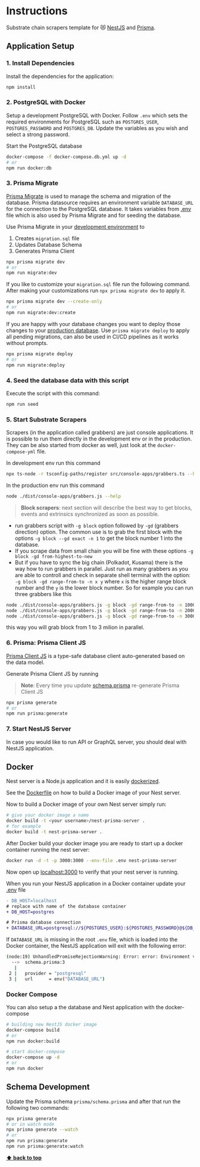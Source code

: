 # Instructions

Substrate chain scrapers template for 😻 [NestJS](https://nestjs.com/) and [Prisma](https://www.prisma.io/).

## Application Setup

### 1. Install Dependencies

Install the dependencies for the application:

```bash
npm install
```

### 2. PostgreSQL with Docker

Setup a development PostgreSQL with Docker. Follow `.env` which sets the required environments for PostgreSQL such as `POSTGRES_USER`, `POSTGRES_PASSWORD` and `POSTGRES_DB`. Update the variables as you wish and select a strong password.

Start the PostgreSQL database

```bash
docker-compose -f docker-compose.db.yml up -d
# or
npm run docker:db
```

### 3. Prisma Migrate

[Prisma Migrate](https://github.com/prisma/prisma2/tree/master/docs/prisma-migrate) is used to manage the schema and migration of the database. Prisma datasource requires an environment variable `DATABASE_URL` for the connection to the PostgreSQL database. It takes variables from [.env](./.env) file which is also used by Prisma Migrate and for seeding the database.

Use Prisma Migrate in your [development environment](https://www.prisma.io/blog/prisma-migrate-preview-b5eno5g08d0b#evolving-the-schema-in-development) to

1. Creates `migration.sql` file
2. Updates Database Schema
3. Generates Prisma Client

```bash
npx prisma migrate dev
# or
npm run migrate:dev
```

If you like to customize your `migration.sql` file run the following command. After making your customizations run `npx prisma migrate dev` to apply it.

```bash
npx prisma migrate dev --create-only
# or
npm run migrate:dev:create
```

If you are happy with your database changes you want to deploy those changes to your [production database](https://www.prisma.io/blog/prisma-migrate-preview-b5eno5g08d0b#applying-migrations-in-production-and-other-environments). Use `prisma migrate deploy` to apply all pending migrations, can also be used in CI/CD pipelines as it works without prompts.

```bash
npx prisma migrate deploy
# or
npm run migrate:deploy
```
### 4. Seed the database data with this script

Execute the script with this command:

```bash
npm run seed
```

### 5. Start Substrate Scrapers

Scrapers (in the application called grabbers) are just console applications. It is possible to run them directly in the development env or in the production. They can be also started from docker as well, just look at the  `docker-compose-yml` file.

In development env run this command
```bash
npx ts-node -r tsconfig-paths/register src/console-apps/grabbers.ts --help to show basic help.
```
In the production env run this command

```bash
node ./dist/console-apps/grabbers.js --help
```

> **Block scrapers**: next section will describe the best way to get blocks, events and extrinsics synchronized as soon as possible.

- run grabbers script with `-g block` option followed by `-gd` (grabbers direction) option. The common use is to grab the first block with the options `-g block --gd exact -n 1` to get the block number 1 into the database. 
- If you scrape data from small chain you will be fine with these options `-g block -gd from-highest-to-new`
- But if you have to sync the big chain (Polkadot, Kusama) there is the way how to run grabbers in parallel. Just run as many grabbers as you are able to controll and check in separate shell terminal with the option: `-g block -gd range-from-to -n x y` where `x` is the higher range block number and the `y` is the lower block number. So for example you can run three grabbers like this 
```bash
node ./dist/console-apps/grabbers.js -g block -gd range-from-to -n 1000000 1
node ./dist/console-apps/grabbers.js -g block -gd range-from-to -n 2000000 1000001
node ./dist/console-apps/grabbers.js -g block -gd range-from-to -n 3000000 2000001 
```
this way you will grab block from 1 to 3 milion in parallel.



### 6. Prisma: Prisma Client JS

[Prisma Client JS](https://www.prisma.io/docs/reference/tools-and-interfaces/prisma-client/api) is a type-safe database client auto-generated based on the data model.

Generate Prisma Client JS by running

> **Note**: Every time you update [schema.prisma](prisma/schema.prisma) re-generate Prisma Client JS

```bash
npx prisma generate
# or
npm run prisma:generate
```

### 7. Start NestJS Server

In case you would like to run API or GraphQL server, you should deal with NestJS application.

## Docker

Nest server is a Node.js application and it is easily [dockerized](https://nodejs.org/de/docs/guides/nodejs-docker-webapp/).

See the [Dockerfile](./Dockerfile) on how to build a Docker image of your Nest server.

Now to build a Docker image of your own Nest server simply run:

```bash
# give your docker image a name
docker build -t <your username>/nest-prisma-server .
# for example
docker build -t nest-prisma-server .
```

After Docker build your docker image you are ready to start up a docker container running the nest server:

```bash
docker run -d -t -p 3000:3000 --env-file .env nest-prisma-server
```

Now open up [localhost:3000](http://localhost:3000) to verify that your nest server is running.

When you run your NestJS application in a Docker container update your [.env](.env) file

```diff
- DB_HOST=localhost
# replace with name of the database container
+ DB_HOST=postgres

# Prisma database connection
+ DATABASE_URL=postgresql://${POSTGRES_USER}:${POSTGRES_PASSWORD}@${DB_HOST}:${DB_PORT}/${POSTGRES_DB}?schema=${DB_SCHEMA}&sslmode=prefer
```

If `DATABASE_URL` is missing in the root `.env` file, which is loaded into the Docker container, the NestJS application will exit with the following error:

```bash
(node:19) UnhandledPromiseRejectionWarning: Error: error: Environment variable not found: DATABASE_URL.
  -->  schema.prisma:3
   |
 2 |   provider = "postgresql"
 3 |   url      = env("DATABASE_URL")
```

### Docker Compose

You can also setup a the database and Nest application with the docker-compose

```bash
# building new NestJS docker image
docker-compose build
# or
npm run docker:build

# start docker-compose
docker-compose up -d
# or
npm run docker
```

## Schema Development

Update the Prisma schema `prisma/schema.prisma` and after that run the following two commands:

```bash
npx prisma generate
# or in watch mode
npx prisma generate --watch
# or
npm run prisma:generate
npm run prisma:generate:watch
```

**[⬆ back to top](#overview)**

